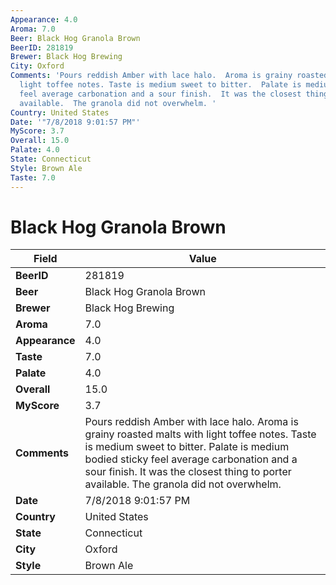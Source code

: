 ```yaml
---
Appearance: 4.0
Aroma: 7.0
Beer: Black Hog Granola Brown
BeerID: 281819
Brewer: Black Hog Brewing
City: Oxford
Comments: 'Pours reddish Amber with lace halo.  Aroma is grainy roasted malts with
  light toffee notes. Taste is medium sweet to bitter.  Palate is medium bodied sticky
  feel average carbonation and a sour finish.  It was the closest thing to porter
  available.  The granola did not overwhelm. '
Country: United States
Date: '"7/8/2018 9:01:57 PM"'
MyScore: 3.7
Overall: 15.0
Palate: 4.0
State: Connecticut
Style: Brown Ale
Taste: 7.0
---
```


# Black Hog Granola Brown

| Field         | Value |
|---------------|-------|
| **BeerID** | 281819 |
| **Beer** | Black Hog Granola Brown |
| **Brewer** | Black Hog Brewing |
| **Aroma** | 7.0 |
| **Appearance** | 4.0 |
| **Taste** | 7.0 |
| **Palate** | 4.0 |
| **Overall** | 15.0 |
| **MyScore** | 3.7 |
| **Comments** | Pours reddish Amber with lace halo.  Aroma is grainy roasted malts with light toffee notes. Taste is medium sweet to bitter.  Palate is medium bodied sticky feel average carbonation and a sour finish.  It was the closest thing to porter available.  The granola did not overwhelm.  |
| **Date** | 7/8/2018 9:01:57 PM |
| **Country** | United States |
| **State** | Connecticut |
| **City** | Oxford |
| **Style** | Brown Ale |
